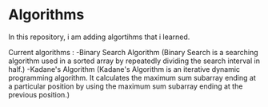 # Algorithms

In this repository, i am adding algortihms that i learned.

Current algorithms : 
  -Binary Search Algorithm (Binary Search is a searching algorithm used in a sorted array by repeatedly dividing the search interval in half.)
  -Kadane's Algorithm (Kadane's Algorithm is an iterative dynamic programming algorithm. It calculates the maximum sum subarray ending at a particular position by using the maximum sum subarray ending at the previous position.)
